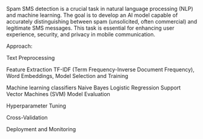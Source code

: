 Spam SMS detection is a crucial task in natural language processing (NLP) and machine learning. The goal is to develop an AI model capable of accurately distinguishing between spam (unsolicited, often commercial) and legitimate SMS messages. This task is essential for enhancing user experience, security, and privacy in mobile communication.

Approach:

Text Preprocessing

Feature Extraction
TF-IDF (Term Frequency-Inverse Document Frequency), Word Embeddings, Model Selection and Training

Machine learning classifiers
Naive Bayes
Logistic Regression
Support Vector Machines (SVM)
Model Evaluation

Hyperparameter Tuning

Cross-Validation

Deployment and Monitoring
